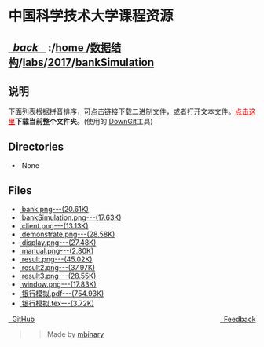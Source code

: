 
<!--
<head>
    <meta http-equiv="content-type" content="text/html; charset=utf-8">
    <title> 中国科学技术大学课程资源</title>
</head>
-->
# 中国科学技术大学课程资源

<div>
  <h2>
    <a href="../index.html">&nbsp;&nbsp;<i class="fa fa-level-up">back </i>&nbsp;&nbsp;</a>
    :/<a href="../../../../index.html">home <i class="fa fa-home"></i></a>/<a href="../../../index.html">数据结构</a>/<a href="../../index.html">labs</a>/<a href="../index.html">2017</a>/<a href="index.html">bankSimulation</a>
  </h2>
</div>

## 说明
下面列表根据拼音排序，可点击链接下载二进制文件，或者打开文本文件。<a href="http://downgit.zhoudaxiaa.com/#/home?url=https://github.com/USTC-Resource/USTC-Course/tree/master/数据结构/labs/2017/bankSimulation" style="color:red">点击这里</a>**下载当前整个文件夹**。(使用的 [DownGit](downgit.zhoudaxiaa.com)工具)

## Directories
<ul><li><i class="fa fa-meh-o"></i>&nbsp;None</li></ul>

## Files
<ul><li><a href="https://raw.githubusercontent.com/USTC-Resource/USTC-Course/master/数据结构/labs/2017/bankSimulation/bank.png"><i class="fa fa-file-picture-o"></i>&nbsp;bank.png---(20.61K)</a></li>
<li><a href="https://raw.githubusercontent.com/USTC-Resource/USTC-Course/master/数据结构/labs/2017/bankSimulation/bankSimulation.png"><i class="fa fa-file-picture-o"></i>&nbsp;bankSimulation.png---(17.63K)</a></li>
<li><a href="https://raw.githubusercontent.com/USTC-Resource/USTC-Course/master/数据结构/labs/2017/bankSimulation/client.png"><i class="fa fa-file-picture-o"></i>&nbsp;client.png---(13.13K)</a></li>
<li><a href="https://raw.githubusercontent.com/USTC-Resource/USTC-Course/master/数据结构/labs/2017/bankSimulation/demonstrate.png"><i class="fa fa-file-picture-o"></i>&nbsp;demonstrate.png---(28.58K)</a></li>
<li><a href="https://raw.githubusercontent.com/USTC-Resource/USTC-Course/master/数据结构/labs/2017/bankSimulation/display.png"><i class="fa fa-file-picture-o"></i>&nbsp;display.png---(27.48K)</a></li>
<li><a href="https://raw.githubusercontent.com/USTC-Resource/USTC-Course/master/数据结构/labs/2017/bankSimulation/manual.png"><i class="fa fa-file-picture-o"></i>&nbsp;manual.png---(2.80K)</a></li>
<li><a href="https://raw.githubusercontent.com/USTC-Resource/USTC-Course/master/数据结构/labs/2017/bankSimulation/result.png"><i class="fa fa-file-picture-o"></i>&nbsp;result.png---(45.02K)</a></li>
<li><a href="https://raw.githubusercontent.com/USTC-Resource/USTC-Course/master/数据结构/labs/2017/bankSimulation/result2.png"><i class="fa fa-file-picture-o"></i>&nbsp;result2.png---(37.97K)</a></li>
<li><a href="https://raw.githubusercontent.com/USTC-Resource/USTC-Course/master/数据结构/labs/2017/bankSimulation/result3.png"><i class="fa fa-file-picture-o"></i>&nbsp;result3.png---(28.55K)</a></li>
<li><a href="https://raw.githubusercontent.com/USTC-Resource/USTC-Course/master/数据结构/labs/2017/bankSimulation/window.png"><i class="fa fa-file-picture-o"></i>&nbsp;window.png---(17.83K)</a></li>
<li><a href="https://raw.githubusercontent.com/USTC-Resource/USTC-Course/master/数据结构/labs/2017/bankSimulation/银行模拟.pdf"><i class="fa fa-file-pdf-o"></i>&nbsp;银行模拟.pdf---(754.93K)</a></li>
<li><a href="https://raw.githubusercontent.com/USTC-Resource/USTC-Course/master/数据结构/labs/2017/bankSimulation/银行模拟.tex"><i class="fa fa-pencil-square-o"></i>&nbsp;银行模拟.tex---(3.72K)</a></li></ul>

<div style="text-decration:underline;display:inline">
  <a href="https://github.com/USTC-Resource/USTC-Course.git" target="_blank" rel="external"><i class="fa fa-github"></i>&nbsp; GitHub</a>
  <a href="mailto:&#122;huheqin1@gmail?subject=反馈与建议" style="float:right" target="_blank" rel="external"><i class="fa fa-envelope"></i>&nbsp; Feedback</a>
</div>

>>Made by [mbinary](https://mbinary.xyz)


